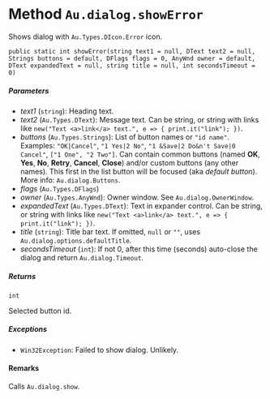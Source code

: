 # Method `Au.dialog.showError`

Shows dialog with `Au.Types.DIcon.Error` icon.

```
public static int showError(string text1 = null, DText text2 = null, Strings buttons = default, DFlags flags = 0, AnyWnd owner = default, DText expandedText = null, string title = null, int secondsTimeout = 0)
```

##### Parameters

- *text1*  (`string`):
    Heading text.
- *text2*  (`Au.Types.DText`):
    Message text. Can be string, or string with links like `new("Text <a>link</a> text.", e => { print.it("link"); })`.
- *buttons*  (`Au.Types.Strings`):
    List of button names or `"id name"`. Examples: `"OK|Cancel"`, `"1 Yes|2 No"`, `"1 &Save|2 Do&n't Save|0 Cancel"`, `["1 One", "2 Two"]`. Can contain common buttons (named **OK**, **Yes**, **No**, **Retry**, **Cancel**, **Close**) and/or custom buttons (any other names). This first in the list button will be focused (aka *default button*). More info: `Au.dialog.Buttons`.
- *flags*  (`Au.Types.DFlags`)
- *owner*  (`Au.Types.AnyWnd`):
    Owner window. See `Au.dialog.OwnerWindow`.
- *expandedText*  (`Au.Types.DText`):
    Text in expander control. Can be string, or string with links like `new("Text <a>link</a> text.", e => { print.it("link"); })`.
- *title*  (`string`):
    Title bar text. If omitted, `null` or `""`, uses `Au.dialog.options.defaultTitle`.
- *secondsTimeout*  (`int`):
    If not 0, after this time (seconds) auto-close the dialog and return `Au.dialog.Timeout`.

##### Returns

`int`

Selected button id.

##### Exceptions

- `Win32Exception`:
    Failed to show dialog. Unlikely.

#### Remarks

Calls `Au.dialog.show`.